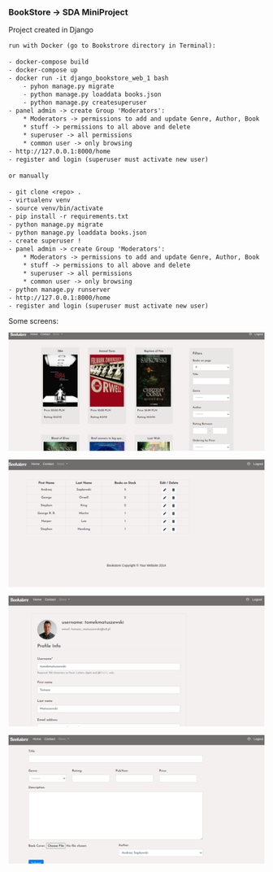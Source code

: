 ### BookStore -> SDA MiniProject

Project created in Django

    run with Docker (go to Bookstrore directory in Terminal):
    
    - docker-compose build
    - docker-compose up
    - docker run -it django_bookstore_web_1 bash
        - pyhon manage.py migrate
        - python manage.py loaddata books.json
        - python manage.py createsuperuser
    - panel admin -> create Group 'Moderators':
        * Moderators -> permissions to add and update Genre, Author, Book
        * stuff -> permissions to all above and delete
        * superuser -> all permissions
        * common user -> only browsing
    - http://127.0.0.1:8000/home
    - register and login (superuser must activate new user)

    or manually 

    - git clone <repo> .
    - virtualenv venv
    - source venv/bin/activate
    - pip install -r requirements.txt
    - python manage.py migrate
    - python manage.py loaddata books.json
    - create superuser !
    - panel admin -> create Group 'Moderators':
        * Moderators -> permissions to add and update Genre, Author, Book
        * stuff -> permissions to all above and delete
        * superuser -> all permissions
        * common user -> only browsing
    - python manage.py runserver
    - http://127.0.0.1:8000/home
    - register and login (superuser must activate new user)

Some screens:

 
![Screen1](readme_media/screen1.png)


![Screen1](readme_media/screen2.png)


![Screen1](readme_media/screen3.png)


![Screen1](readme_media/screen4.png)